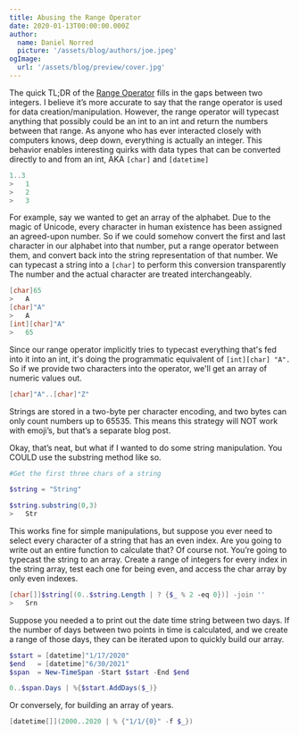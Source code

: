 ```yaml
---
title: Abusing the Range Operator
date: 2020-01-13T00:00:00.000Z
author:
  name: Daniel Norred
  picture: '/assets/blog/authors/joe.jpeg'
ogImage:
  url: '/assets/blog/preview/cover.jpg'
---
```


The quick TL;DR of the [Range Operator]() fills in the gaps between two integers.  I believe it’s more accurate to say that the range operator is used for data creation/manipulation. 
However, the range operator will typecast anything that possibly could be an int to an int and return the numbers between that range. As anyone who has ever interacted closely with computers knows, deep down, everything is actually an integer. This behavior enables interesting quirks with data types that can be converted directly to and from an int, AKA `[char]` and `[datetime]`

```powershell
1..3
>	1
>	2
>	3
```

For example, say we wanted to get an array of the alphabet.  Due to the magic of Unicode, every character in human existence has been assigned an agreed-upon number.  So if we could somehow convert the first and last character in our alphabet into that number, put a range operator between them, and convert back into the string representation of that number.  We can typecast a string into a `[char]` to perform this conversion transparently  The number and the actual character are treated interchangeably.  

```powershell
[char]65
>	A
[char]"A"
> 	A
[int][char]"A"
>	65
```
Since our range operator implicitly tries to typecast everything that's fed into it into an int, it's doing the programmatic equivalent of `[int][char] "A".` So if we provide two characters into the operator, we'll get an array of numeric values out. 

```powershell
[char]"A"..[char]"Z"
```

Strings are stored in a two-byte per character encoding, and two bytes can only count numbers up to 65535. This means this strategy will NOT work with emoji’s, but that’s a separate blog post.

Okay, that’s neat, but what if I wanted to do some string manipulation. You COULD use the substring method like so. 
```powershell
#Get the first three chars of a string

$string = "String"

$string.substring(0,3)
>	Str
```

This works fine for simple manipulations, but suppose you ever need to select every character of a string that has an even index. Are you going to write out an entire function to calculate that? Of course not. You’re going to typecast the string to an array.  Create a range of integers for every index in the string array,  test each one for being even, and access the char array by only even indexes.
 
```powershell
[char[]]$string[(0..$string.Length | ? {$_ % 2 -eq 0})] -join ''
>	Srn
```

Suppose you needed a to print out the date time string between two days.  If the number of days between two points in time is calculated, and we create a range of those days, they can be iterated upon to quickly build our array.

```powershell
$start = [datetime]"1/17/2020"
$end   = [datetime]"6/30/2021"
$span  = New-TimeSpan -Start $start -End $end

0..$span.Days | %{$start.AddDays($_)}

```
Or conversely, for building an array of years.
```powershell
[datetime[]](2000..2020 | % {"1/1/{0}" -f $_})
```




